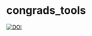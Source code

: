 # congrads_tools
[![DOI](https://zenodo.org/badge/329746414.svg)](https://zenodo.org/badge/latestdoi/329746414)
